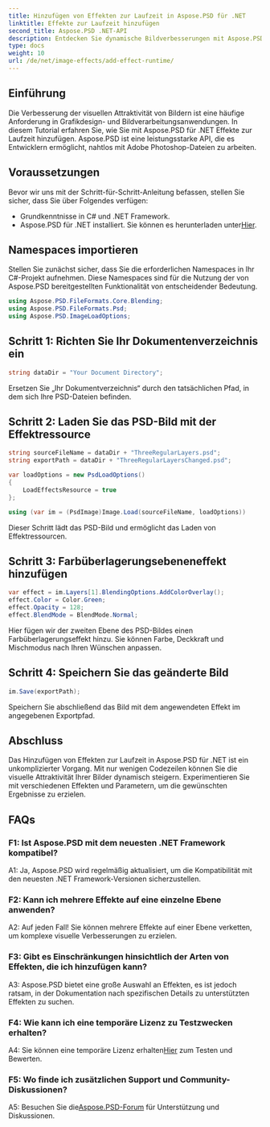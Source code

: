 ```yaml
---
title: Hinzufügen von Effekten zur Laufzeit in Aspose.PSD für .NET
linktitle: Effekte zur Laufzeit hinzufügen
second_title: Aspose.PSD .NET-API
description: Entdecken Sie dynamische Bildverbesserungen mit Aspose.PSD für .NET. Fügen Sie Effekte ganz einfach zur Laufzeit hinzu.
type: docs
weight: 10
url: /de/net/image-effects/add-effect-runtime/
---
```

## Einführung

Die Verbesserung der visuellen Attraktivität von Bildern ist eine häufige Anforderung in Grafikdesign- und Bildverarbeitungsanwendungen. In diesem Tutorial erfahren Sie, wie Sie mit Aspose.PSD für .NET Effekte zur Laufzeit hinzufügen. Aspose.PSD ist eine leistungsstarke API, die es Entwicklern ermöglicht, nahtlos mit Adobe Photoshop-Dateien zu arbeiten. 

## Voraussetzungen

Bevor wir uns mit der Schritt-für-Schritt-Anleitung befassen, stellen Sie sicher, dass Sie über Folgendes verfügen:

- Grundkenntnisse in C# und .NET Framework.
-  Aspose.PSD für .NET installiert. Sie können es herunterladen unter[Hier](https://releases.aspose.com/psd/net/).

## Namespaces importieren

Stellen Sie zunächst sicher, dass Sie die erforderlichen Namespaces in Ihr C#-Projekt aufnehmen. Diese Namespaces sind für die Nutzung der von Aspose.PSD bereitgestellten Funktionalität von entscheidender Bedeutung.

```csharp
using Aspose.PSD.FileFormats.Core.Blending;
using Aspose.PSD.FileFormats.Psd;
using Aspose.PSD.ImageLoadOptions;
```

## Schritt 1: Richten Sie Ihr Dokumentenverzeichnis ein

```csharp
string dataDir = "Your Document Directory";
```

Ersetzen Sie „Ihr Dokumentverzeichnis“ durch den tatsächlichen Pfad, in dem sich Ihre PSD-Dateien befinden.

## Schritt 2: Laden Sie das PSD-Bild mit der Effektressource

```csharp
string sourceFileName = dataDir + "ThreeRegularLayers.psd";
string exportPath = dataDir + "ThreeRegularLayersChanged.psd";

var loadOptions = new PsdLoadOptions()
{
    LoadEffectsResource = true
};

using (var im = (PsdImage)Image.Load(sourceFileName, loadOptions))
```

Dieser Schritt lädt das PSD-Bild und ermöglicht das Laden von Effektressourcen.

## Schritt 3: Farbüberlagerungsebeneneffekt hinzufügen

```csharp
var effect = im.Layers[1].BlendingOptions.AddColorOverlay();
effect.Color = Color.Green;
effect.Opacity = 128;
effect.BlendMode = BlendMode.Normal;
```

Hier fügen wir der zweiten Ebene des PSD-Bildes einen Farbüberlagerungseffekt hinzu. Sie können Farbe, Deckkraft und Mischmodus nach Ihren Wünschen anpassen.

## Schritt 4: Speichern Sie das geänderte Bild

```csharp
im.Save(exportPath);
```

Speichern Sie abschließend das Bild mit dem angewendeten Effekt im angegebenen Exportpfad.

## Abschluss

Das Hinzufügen von Effekten zur Laufzeit in Aspose.PSD für .NET ist ein unkomplizierter Vorgang. Mit nur wenigen Codezeilen können Sie die visuelle Attraktivität Ihrer Bilder dynamisch steigern. Experimentieren Sie mit verschiedenen Effekten und Parametern, um die gewünschten Ergebnisse zu erzielen.

## FAQs

### F1: Ist Aspose.PSD mit dem neuesten .NET Framework kompatibel?

A1: Ja, Aspose.PSD wird regelmäßig aktualisiert, um die Kompatibilität mit den neuesten .NET Framework-Versionen sicherzustellen.

### F2: Kann ich mehrere Effekte auf eine einzelne Ebene anwenden?

A2: Auf jeden Fall! Sie können mehrere Effekte auf einer Ebene verketten, um komplexe visuelle Verbesserungen zu erzielen.

### F3: Gibt es Einschränkungen hinsichtlich der Arten von Effekten, die ich hinzufügen kann?

A3: Aspose.PSD bietet eine große Auswahl an Effekten, es ist jedoch ratsam, in der Dokumentation nach spezifischen Details zu unterstützten Effekten zu suchen.

### F4: Wie kann ich eine temporäre Lizenz zu Testzwecken erhalten?

 A4: Sie können eine temporäre Lizenz erhalten[Hier](https://purchase.aspose.com/temporary-license/) zum Testen und Bewerten.

### F5: Wo finde ich zusätzlichen Support und Community-Diskussionen?

 A5: Besuchen Sie die[Aspose.PSD-Forum](https://forum.aspose.com/c/psd/34) für Unterstützung und Diskussionen.